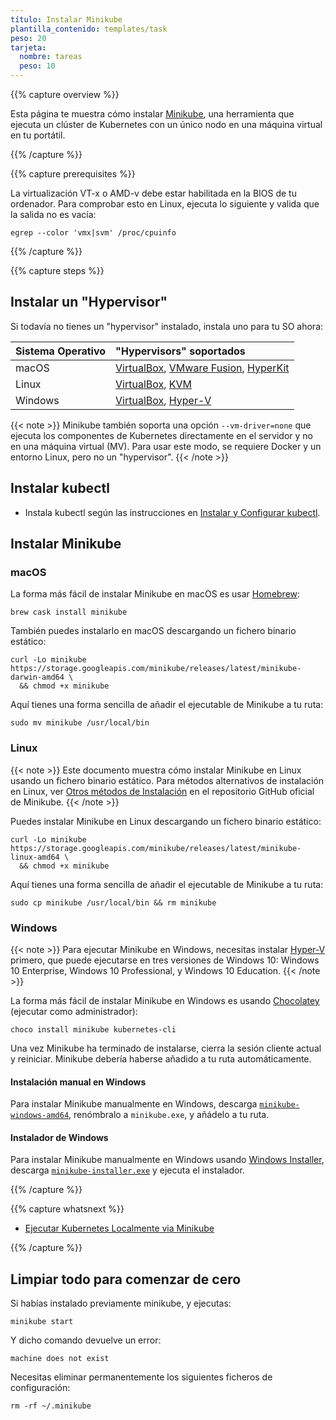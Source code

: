 ```yaml
---
título: Instalar Minikube
plantilla_contenido: templates/task
peso: 20
tarjeta:
  nombre: tareas
  peso: 10
---
```


{{% capture overview %}}

Esta página te muestra cómo instalar [Minikube](/docs/tutorials/hello-minikube), una herramienta que ejecuta un clúster de Kubernetes con un único nodo en una máquina virtual en tu portátil.

{{% /capture %}}

{{% capture prerequisites %}}

La virtualización VT-x o AMD-v debe estar habilitada en la BIOS de tu ordenador.  Para comprobar esto en Linux, ejecuta lo siguiente y valida que la salida no es vacía:
```shell
egrep --color 'vmx|svm' /proc/cpuinfo
```

{{% /capture %}}

{{% capture steps %}}

## Instalar un "Hypervisor"

Si todavía no tienes un "hypervisor" instalado, instala uno para tu SO ahora:

Sistema Operativo | "Hypervisors" soportados
:-----------------|:------------------------
macOS | [VirtualBox](https://www.virtualbox.org/wiki/Downloads), [VMware Fusion](https://www.vmware.com/products/fusion), [HyperKit](https://github.com/moby/hyperkit)
Linux | [VirtualBox](https://www.virtualbox.org/wiki/Downloads), [KVM](http://www.linux-kvm.org/)
Windows | [VirtualBox](https://www.virtualbox.org/wiki/Downloads), [Hyper-V](https://msdn.microsoft.com/en-us/virtualization/hyperv_on_windows/quick_start/walkthrough_install)

{{< note >}}
Minikube también soporta una opción `--vm-driver=none` que ejecuta los componentes de Kubernetes directamente en el servidor y no en una máquina virtual (MV). Para usar este modo, se requiere Docker y un entorno Linux, pero no un "hypervisor".
{{< /note >}}

## Instalar kubectl

* Instala kubectl según las instrucciones en [Instalar y Configurar kubectl](/docs/tasks/tools/install-kubectl/).

## Instalar Minikube

### macOS

La forma más fácil de instalar Minikube en macOS es usar [Homebrew](https://brew.sh):

```shell
brew cask install minikube
```

También puedes instalarlo en macOS descargando un fichero binario estático:

```shell
curl -Lo minikube https://storage.googleapis.com/minikube/releases/latest/minikube-darwin-amd64 \
  && chmod +x minikube
```

Aquí tienes una forma sencilla de añadir el ejecutable de Minikube a tu ruta:

```shell
sudo mv minikube /usr/local/bin
```

### Linux

{{< note >}}
Este documento muestra cómo instalar Minikube en Linux usando un fichero binario estático. Para métodos alternativos de instalación en Linux, ver [Otros métodos de Instalación](https://github.com/kubernetes/minikube#other-ways-to-install) en el repositorio GitHub oficial de Minikube.
{{< /note >}}

Puedes instalar Minikube en Linux descargando un fichero binario estático:

```shell
curl -Lo minikube https://storage.googleapis.com/minikube/releases/latest/minikube-linux-amd64 \
  && chmod +x minikube
```

Aquí tienes una forma sencilla de añadir el ejecutable de Minikube a tu ruta:

```shell
sudo cp minikube /usr/local/bin && rm minikube
```

### Windows

{{< note >}}
Para ejecutar Minikube en Windows, necesitas instalar [Hyper-V](https://docs.microsoft.com/en-us/virtualization/hyper-v-on-windows/quick-start/enable-hyper-v) primero, que puede ejecutarse en tres versiones de Windows 10: Windows 10 Enterprise, Windows 10 Professional, y Windows 10 Education.
{{< /note >}}

La forma más fácil de instalar Minikube en Windows es usando [Chocolatey](https://chocolatey.org/) (ejecutar como administrador):

```shell
choco install minikube kubernetes-cli
```

Una vez Minikube ha terminado de instalarse, cierra la sesión cliente actual y reiniciar. Minikube debería haberse añadido a tu ruta automáticamente.

#### Instalación manual en Windows

Para instalar Minikube manualmente en Windows, descarga [`minikube-windows-amd64`](https://github.com/kubernetes/minikube/releases/latest), renómbralo a `minikube.exe`, y añádelo a tu ruta.

#### Instalador de Windows

Para instalar Minikube manualmente en Windows usando [Windows Installer](https://docs.microsoft.com/en-us/windows/desktop/msi/windows-installer-portal), descarga [`minikube-installer.exe`](https://github.com/kubernetes/minikube/releases/latest) y ejecuta el instalador.

{{% /capture %}}

{{% capture whatsnext %}}

* [Ejecutar Kubernetes Localmente via Minikube](/docs/setup/minikube/)

{{% /capture %}}

## Limpiar todo para comenzar de cero

Si habías instalado previamente minikube, y ejecutas:
```shell
minikube start
```

Y dicho comando devuelve un error:
```shell
machine does not exist
```

Necesitas eliminar permanentemente los siguientes ficheros de configuración:
```shell
rm -rf ~/.minikube
```
